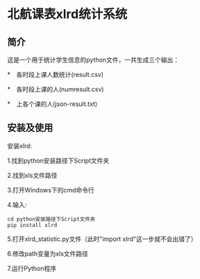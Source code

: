 # 北航课表xlrd统计系统

## 简介

这是一个用于统计学生信息的python文件，一共生成三个输出：

*　各时段上课人数统计(result.csv)

*　各时段上课的人(numresult.csv)

*　上各个课的人(json-result.txt)

## 安装及使用

安装xlrd:

1.找到python安装路径下Script文件夹

2.找到xls文件路径

3.打开Windows下的cmd命令行

4.输入:
```shell
cd python安装路径下Script文件夹
pip install xlrd
```
5.打开xlrd_statistic.py文件（此时"import xlrd"这一步就不会出错了）

6.修改path变量为xls文件路径

7.运行Python程序
